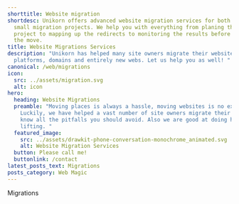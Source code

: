 ```yaml
---
shorttitle: Website migration
shortdesc: Unikorn offers advanced website migration services for both large and
  small migration projects. We help you with everything from planing the whole
  project to mapping up the redirects to monitoring the results before and after
  the move.
title: Website Migrations Services
description: "Unikorn has helped many site owners migrate their websites to new
  platforms, domains and entirely new webs. Let us help you as well! "
canonical: /web/migrations
icon:
  src: ../assets/migration.svg
  alt: icon
hero:
  heading: Website Migrations
  preamble: "Moving places is always a hassle, moving websites is no exception.
    Luckily, we have helped a vast number of site owners migrate their webs and
    know all the pitfalls you should avoid. Also we are good at doing heavy
    lifting. "
  featured_image:
    src: ../assets/drawkit-phone-conversation-monochrome_animated.svg
    alt: Website Migration Services
  button: Please call me!
  buttonlink: /contact
latest_posts_text: Migrations
posts_category: Web Magic
---
```

Migrations